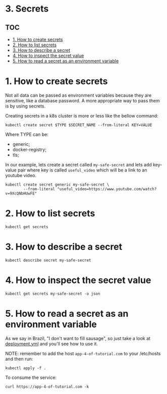 # 3. Secrets

## TOC
- [1. How to create secrets](#1-how-to-create-secrets)
- [2. How to list secrets](#2-how-to-list-secrets)
- [3. How to describe a secret](#3-how-to-describe-a-secret)
- [4. How to inspect the secret value](#4-how-to-inspect-the-secret-value)
- [5. How to read a secret as an environment variable](#5-how-to-read-a-secret-as-an-environment-variable)

# 1. How to create secrets <div id='1-how-to-create-secrets'>

Not all data can be passed as environment variables because they are sensitive, like a database password. A more appropriate way to pass them is by using secrets.

Creating secrets in a k8s cluster is more or less like the bellow command:

```
kubectl create secret $TYPE $SECRET_NAME --from-literal KEY=VALUE
```

Where TYPE can be:
- generic;
- docker-registry;
- tls;


In our example, lets create a secret called `my-safe-secret` and lets add key-value pair where key is called `useful_video` which will be a link to an youtube video.

```
kubectl create secret generic my-safe-secret \
        --from-literal "useful_video=https://www.youtube.com/watch?v=9XcQNbHUwFE"
```

# 2. How to list secrets <div id='2-how-to-list-secrets'>

```
kubectl get secrets
```

# 3. How to describe a secret <div id='3-how-to-describe-a-secret'>

```
kubectl describe secret my-safe-secret
```

# 4. How to inspect the secret value <div id='4-how-to-inspect-the-secret-value'>

```
kubectl get secrets my-safe-secret -o json
```

# 5. How to read a secret as an environment variable <div id='5-how-to-read-a-secret-as-an-environment-variable'>

As we say in Brazil, "I don't want to fill sausage", so just take a look at [deployment.yml](deployment.yml) and you'll see how to use it.

NOTE: remember to add the host `app-4-of-tutorial.com` to your /etc/hosts and then run:

```
kubectl apply -f .
```

To consume the service:

```
curl https://app-4-of-tutorial.com -k
```
